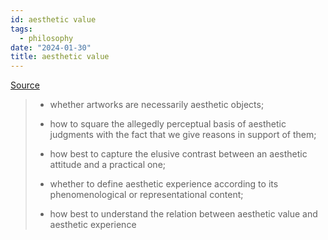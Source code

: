 ```yaml
---
id: aesthetic value
tags:
  - philosophy
date: "2024-01-30"
title: aesthetic value
---
```


[Source](https://plato.stanford.edu/entries/aesthetic-concept/)

> - whether artworks are necessarily aesthetic objects;
>
> - how to square the allegedly perceptual basis of aesthetic judgments with the fact that we give reasons in support of them;
>
> - how best to capture the elusive contrast between an aesthetic attitude and a practical one;
>
> - whether to define aesthetic experience according to its phenomenological or representational content;
>
> - how best to understand the relation between aesthetic value and aesthetic experience
